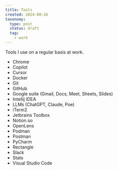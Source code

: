 ```yaml
---
title: Tools
created: 2024-08-26
taxonomy:
  type: post
  status: draft
  tag:
    - work
---
```


Tools I use on a regular basis at work.

* Chrome
* Copilot
* Cursor
* Docker
* Git
* GitHub
* Google suite (Gmail, Docs, Meet, Sheets, Slides)
* Intellij IDEA
* LLMs (ChatGPT, Claude, Poe)
* iTerm2
* Jetbrains Toolbox
* Notion.so
* OpenLens
* Podman
* Postman
* PyCharm
* Rectangle
* Slack
* Stats
* Visual Studio Code
